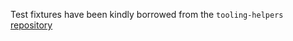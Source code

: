 Test fixtures have been kindly borrowed from the `tooling-helpers`
[repository](https://github.com/Financial-Times/tooling-helpers/tree/main/packages/package-json)
